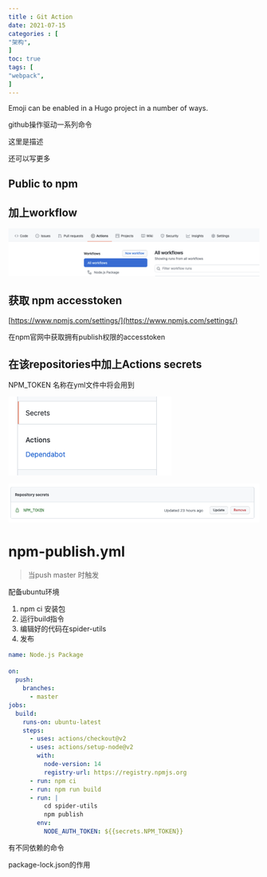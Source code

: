 ```yaml
---
title : Git Action
date: 2021-07-15
categories : [                              
"架构",
]
toc: true
tags: [
"webpack",
]
---
```


Emoji can be enabled in a Hugo project in a number of ways.

github操作驱动一系列命令

这里是描述

还可以写更多

 <!--more-->

## Public to npm

## 加上workflow

![Github%20Action%2062a4ecf1395640759a428b91d6ed22df/Untitled.png](Github%20Action%2062a4ecf1395640759a428b91d6ed22df/Untitled.png)

## 获取 npm accesstoken

[https://www.npmjs.com/settings/](https://www.npmjs.com/settings/) 

在npm官网中获取拥有publish权限的accesstoken

## 在该repositories中加上Actions secrets

NPM_TOKEN 名称在yml文件中将会用到

![Github%20Action%2062a4ecf1395640759a428b91d6ed22df/Untitled%201.png](Github%20Action%2062a4ecf1395640759a428b91d6ed22df/Untitled%201.png)

![Github%20Action%2062a4ecf1395640759a428b91d6ed22df/Untitled%202.png](Github%20Action%2062a4ecf1395640759a428b91d6ed22df/Untitled%202.png)

# npm-publish.yml

> 当push master 时触发

配备ubuntu环境

1. npm ci 安装包
2. 运行build指令
3. 编辑好的代码在spider-utils
4. 发布

```yaml
name: Node.js Package

on:
  push:
    branches:
      - master
jobs:
  build:
    runs-on: ubuntu-latest
    steps:
      - uses: actions/checkout@v2
      - uses: actions/setup-node@v2
        with:
          node-version: 14
          registry-url: https://registry.npmjs.org
      - run: npm ci
      - run: npm run build
      - run: |
          cd spider-utils
          npm publish
        env:
          NODE_AUTH_TOKEN: ${{secrets.NPM_TOKEN}}
```

有不同依赖的命令

package-lock.json的作用
